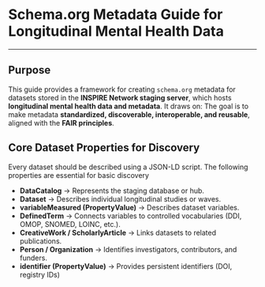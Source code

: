 # Schema.org Metadata Guide for Longitudinal Mental Health Data

---

## Purpose
This guide provides a framework for creating `schema.org` metadata for datasets stored in the **INSPIRE Network staging server**, which hosts **longitudinal mental health data and metadata**. It draws on:
The goal is to make metadata **standardized, discoverable, interoperable, and reusable**, aligned with the **FAIR principles**.

## Core Dataset Properties for Discovery
Every dataset should be described using a JSON-LD script. The following properties are essential for basic discovery
- **DataCatalog** → Represents the staging database or hub.
- **Dataset** → Describes individual longitudinal studies or waves.
- **variableMeasured (PropertyValue)** → Describes dataset variables.
- **DefinedTerm** → Connects variables to controlled vocabularies (DDI, OMOP, SNOMED, LOINC, etc.).
- **CreativeWork / ScholarlyArticle** → Links datasets to related publications.
- **Person / Organization** → Identifies investigators, contributors, and funders.
- **identifier (PropertyValue)** → Provides persistent identifiers (DOI, registry IDs)

